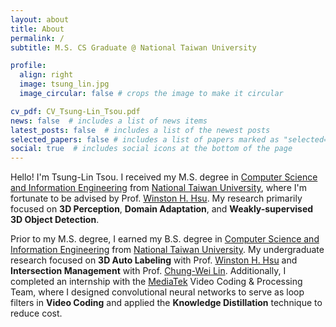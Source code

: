 ```yaml
---
layout: about
title: About
permalink: /
subtitle: M.S. CS Graduate @ National Taiwan University

profile:
  align: right
  image: tsung_lin.jpg
  image_circular: false # crops the image to make it circular

cv_pdf: CV_Tsung-Lin_Tsou.pdf
news: false  # includes a list of news items
latest_posts: false  # includes a list of the newest posts
selected_papers: false # includes a list of papers marked as "selected={true}"
social: true  # includes social icons at the bottom of the page
---
```


Hello! I'm Tsung-Lin Tsou. I received my M.S. degree in [Computer Science and Information Engineering](https://www.csie.ntu.edu.tw//?locale=en) from [National Taiwan University](https://www.ntu.edu.tw/english), where I'm fortunate to be advised by Prof. [Winston H. Hsu](https://winstonhsu.info). My research primarily focused on <b>3D Perception</b>, <b>Domain Adaptation</b>, and <b>Weakly-supervised 3D Object Detection</b>.

Prior to my M.S. degree, I earned my B.S. degree in [Computer Science and Information Engineering](https://www.csie.ntu.edu.tw//?locale=en) from [National Taiwan University](https://www.ntu.edu.tw/english). My undergraduate research focused on <b>3D Auto Labeling</b> with Prof. [Winston H. Hsu](https://winstonhsu.info) and <b>Intersection Management</b> with Prof. [Chung-Wei Lin](https://www.csie.ntu.edu.tw/~cwlin/). Additionally, I completed an internship with the [MediaTek](https://www.mediatek.com) Video Coding & Processing Team, where I designed convolutional neural networks to serve as loop filters in <b>Video Coding</b> and applied the <b>Knowledge Distillation</b> technique to reduce cost.